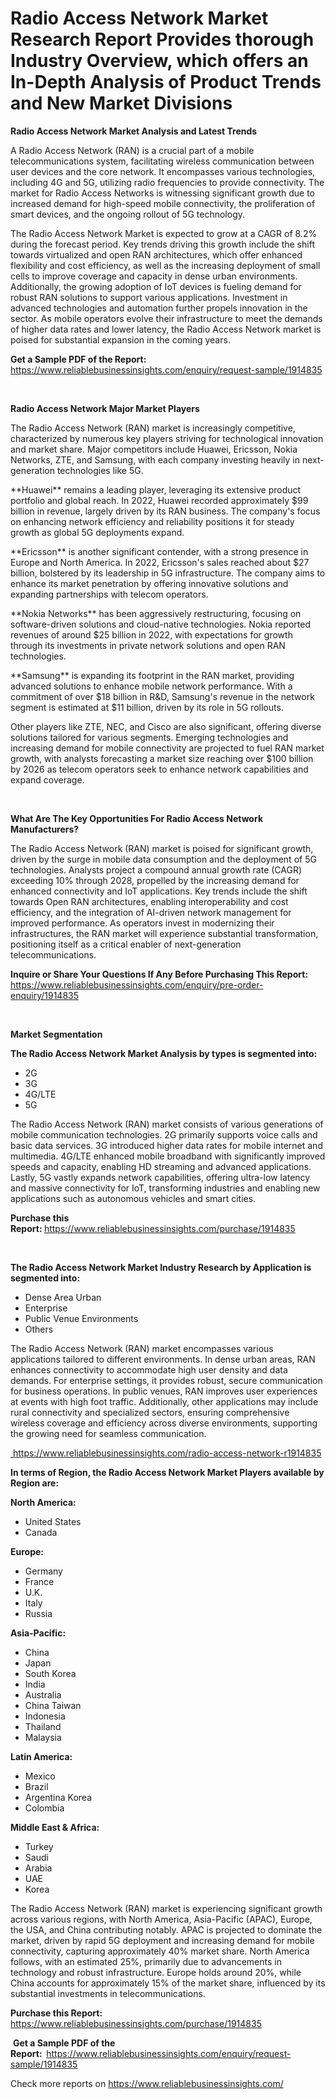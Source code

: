 <p><h1>Radio Access Network Market Research Report Provides thorough Industry Overview, which offers an In-Depth Analysis of Product Trends and New Market Divisions</h1></p><p><strong>Radio Access Network Market Analysis and Latest Trends</strong></p>
<p><p>A Radio Access Network (RAN) is a crucial part of a mobile telecommunications system, facilitating wireless communication between user devices and the core network. It encompasses various technologies, including 4G and 5G, utilizing radio frequencies to provide connectivity. The market for Radio Access Networks is witnessing significant growth due to increased demand for high-speed mobile connectivity, the proliferation of smart devices, and the ongoing rollout of 5G technology.</p><p>The Radio Access Network Market is expected to grow at a CAGR of 8.2% during the forecast period. Key trends driving this growth include the shift towards virtualized and open RAN architectures, which offer enhanced flexibility and cost efficiency, as well as the increasing deployment of small cells to improve coverage and capacity in dense urban environments. Additionally, the growing adoption of IoT devices is fueling demand for robust RAN solutions to support various applications. Investment in advanced technologies and automation further propels innovation in the sector. As mobile operators evolve their infrastructure to meet the demands of higher data rates and lower latency, the Radio Access Network market is poised for substantial expansion in the coming years.</p></p>
<p><strong>Get a Sample PDF of the Report:&nbsp;</strong> <a href="https://www.reliablebusinessinsights.com/enquiry/request-sample/1914835?utm_campaign=3384&utm_medium=2&utm_source=Github&utm_content=ia&utm_term=08042025&utm_id=radio-access-network">https://www.reliablebusinessinsights.com/enquiry/request-sample/1914835</a></p>
<p>&nbsp;</p>
<p><strong>Radio Access Network Major Market Players</strong></p>
<p><p>The Radio Access Network (RAN) market is increasingly competitive, characterized by numerous key players striving for technological innovation and market share. Major competitors include Huawei, Ericsson, Nokia Networks, ZTE, and Samsung, with each company investing heavily in next-generation technologies like 5G.</p><p>**Huawei** remains a leading player, leveraging its extensive product portfolio and global reach. In 2022, Huawei recorded approximately $99 billion in revenue, largely driven by its RAN business. The company's focus on enhancing network efficiency and reliability positions it for steady growth as global 5G deployments expand.</p><p>**Ericsson** is another significant contender, with a strong presence in Europe and North America. In 2022, Ericsson's sales reached about $27 billion, bolstered by its leadership in 5G infrastructure. The company aims to enhance its market penetration by offering innovative solutions and expanding partnerships with telecom operators.</p><p>**Nokia Networks** has been aggressively restructuring, focusing on software-driven solutions and cloud-native technologies. Nokia reported revenues of around $25 billion in 2022, with expectations for growth through its investments in private network solutions and open RAN technologies.</p><p>**Samsung** is expanding its footprint in the RAN market, providing advanced solutions to enhance mobile network performance. With a commitment of over $18 billion in R&D, Samsung's revenue in the network segment is estimated at $11 billion, driven by its role in 5G rollouts.</p><p>Other players like ZTE, NEC, and Cisco are also significant, offering diverse solutions tailored for various segments. Emerging technologies and increasing demand for mobile connectivity are projected to fuel RAN market growth, with analysts forecasting a market size reaching over $100 billion by 2026 as telecom operators seek to enhance network capabilities and expand coverage.</p></p>
<p>&nbsp;</p>
<p><strong>What Are The Key Opportunities For Radio Access Network Manufacturers?</strong></p>
<p><p>The Radio Access Network (RAN) market is poised for significant growth, driven by the surge in mobile data consumption and the deployment of 5G technologies. Analysts project a compound annual growth rate (CAGR) exceeding 10% through 2028, propelled by the increasing demand for enhanced connectivity and IoT applications. Key trends include the shift towards Open RAN architectures, enabling interoperability and cost efficiency, and the integration of AI-driven network management for improved performance. As operators invest in modernizing their infrastructures, the RAN market will experience substantial transformation, positioning itself as a critical enabler of next-generation telecommunications.</p></p>
<p><strong>Inquire or Share Your Questions If Any Before Purchasing This Report:</strong> <a href="https://www.reliablebusinessinsights.com/enquiry/pre-order-enquiry/1914835?utm_campaign=3384&utm_medium=2&utm_source=Github&utm_content=ia&utm_term=08042025&utm_id=radio-access-network">https://www.reliablebusinessinsights.com/enquiry/pre-order-enquiry/1914835</a></p>
<p>&nbsp;</p>
<p><strong>Market Segmentation</strong></p>
<p><strong>The Radio Access Network Market Analysis by types is segmented into:</strong></p>
<p><ul><li>2G</li><li>3G</li><li>4G/LTE</li><li>5G</li></ul></p>
<p><p>The Radio Access Network (RAN) market consists of various generations of mobile communication technologies. 2G primarily supports voice calls and basic data services. 3G introduced higher data rates for mobile internet and multimedia. 4G/LTE enhanced mobile broadband with significantly improved speeds and capacity, enabling HD streaming and advanced applications. Lastly, 5G vastly expands network capabilities, offering ultra-low latency and massive connectivity for IoT, transforming industries and enabling new applications such as autonomous vehicles and smart cities.</p></p>
<p><strong>Purchase this Report:&nbsp;</strong><a href="https://www.reliablebusinessinsights.com/purchase/1914835?utm_campaign=3384&utm_medium=2&utm_source=Github&utm_content=ia&utm_term=08042025&utm_id=radio-access-network">https://www.reliablebusinessinsights.com/purchase/1914835</a></p>
<p>&nbsp;</p>
<p><strong>The Radio Access Network Market Industry Research by Application is segmented into:</strong></p>
<p><ul><li>Dense Area Urban</li><li>Enterprise</li><li>Public Venue Environments</li><li>Others</li></ul></p>
<p><p>The Radio Access Network (RAN) market encompasses various applications tailored to different environments. In dense urban areas, RAN enhances connectivity to accommodate high user density and data demands. For enterprise settings, it provides robust, secure communication for business operations. In public venues, RAN improves user experiences at events with high foot traffic. Additionally, other applications may include rural connectivity and specialized sectors, ensuring comprehensive wireless coverage and efficiency across diverse environments, supporting the growing need for seamless communication.</p></p>
<p><a href="https://www.reliablebusinessinsights.com/radio-access-network-r1914835?utm_campaign=3384&utm_medium=2&utm_source=Github&utm_content=ia&utm_term=08042025&utm_id=radio-access-network">&nbsp;https://www.reliablebusinessinsights.com/radio-access-network-r1914835</a></p>
<p><strong>In terms of Region, the Radio Access Network Market Players available by Region are:</strong></p>
<p>
    <p> <strong> North America: </strong>
        <ul>
            <li>United States</li>
            <li>Canada</li>
        </ul>
        </p> 
    <p> <strong> Europe: </strong>
        <ul>
            <li>Germany</li>
            <li>France</li>
            <li>U.K.</li>
            <li>Italy</li>
            <li>Russia</li>
        </ul>
        </p> 
    <p> <strong> Asia-Pacific: </strong>
        <ul>
            <li>China</li>
            <li>Japan</li>
            <li>South Korea</li>
            <li>India</li>
            <li>Australia</li>
            <li>China Taiwan</li>
            <li>Indonesia</li>
            <li>Thailand</li>
            <li>Malaysia</li>
        </ul>
        </p> 
    <p> <strong> Latin America: </strong>
        <ul>
            <li>Mexico</li>
            <li>Brazil</li>
            <li>Argentina Korea</li>
            <li>Colombia</li>
        </ul>
        </p> 
    <p> <strong> Middle East & Africa: </strong>
        <ul>
            <li>Turkey</li>
            <li>Saudi</li>
            <li>Arabia</li>
            <li>UAE</li>
            <li>Korea</li>
        </ul>
    </p>
    </p>
<p><p>The Radio Access Network (RAN) market is experiencing significant growth across various regions, with North America, Asia-Pacific (APAC), Europe, the USA, and China contributing notably. APAC is projected to dominate the market, driven by rapid 5G deployment and increasing demand for mobile connectivity, capturing approximately 40% market share. North America follows, with an estimated 25%, primarily due to advancements in technology and robust infrastructure. Europe holds around 20%, while China accounts for approximately 15% of the market share, influenced by its substantial investments in telecommunications.</p></p>
<p><strong>Purchase this Report: </strong><a href="https://www.reliablebusinessinsights.com/purchase/1914835?utm_campaign=3384&utm_medium=2&utm_source=Github&utm_content=ia&utm_term=08042025&utm_id=radio-access-network">https://www.reliablebusinessinsights.com/purchase/1914835</a></p>
<p>&nbsp;<strong>Get a Sample PDF of the Report:&nbsp;&nbsp;</strong><a href="https://www.reliablebusinessinsights.com/enquiry/request-sample/1914835?utm_campaign=3384&utm_medium=2&utm_source=Github&utm_content=ia&utm_term=08042025&utm_id=radio-access-network">https://www.reliablebusinessinsights.com/enquiry/request-sample/1914835</a></p>
<p><strong></strong></p>
<p>Check more reports on <a href="https://www.reliablebusinessinsights.com/?utm_campaign=3384&utm_medium=2&utm_source=Github&utm_content=ia&utm_term=08042025&utm_id=radio-access-network">https://www.reliablebusinessinsights.com/</a></p>